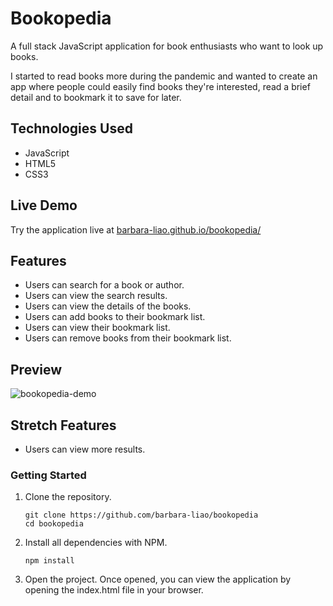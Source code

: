 # Bookopedia

A full stack JavaScript application for book enthusiasts who want to look up books.

I started to read books more during the pandemic and wanted to create an app where people could easily find books they're interested, read a brief detail and to bookmark it to save for later. 

## Technologies Used

- JavaScript
- HTML5
- CSS3

## Live Demo

Try the application live at [barbara-liao.github.io/bookopedia/](barbara-liao.github.io/bookopedia/)

## Features

- Users can search for a book or author.
- Users can view the search results.
- Users can view the details of the books.
- Users can add books to their bookmark list.
- Users can view their bookmark list.
- Users can remove books from their bookmark list.

## Preview
![bookopedia-demo](https://user-images.githubusercontent.com/87685216/142690542-81b9683c-f013-40ea-ba44-2ec7e41fb877.gif)

## Stretch Features

- Users can view more results.

### Getting Started

1. Clone the repository.

    ```shell
    git clone https://github.com/barbara-liao/bookopedia
    cd bookopedia
    ```

1. Install all dependencies with NPM.

    ```shell
    npm install
    ```

1. Open the project. Once opened, you can view the application by opening the index.html file in your browser.

